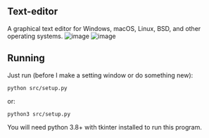 ## Text-editor
A graphical text editor for Windows, macOS, Linux, BSD, and other operating systems.
![image](https://user-images.githubusercontent.com/77564176/166142583-5fe685a1-21a4-44e1-8088-73ca27e0b04a.png)
![image](https://user-images.githubusercontent.com/77564176/166142604-791a81ca-4f4c-47db-b037-b5525c7cf313.png)

## Running
Just run (before I make a setting window or do something new):
```
python src/setup.py
```

or:
```
python3 src/setup.py
```

You will need python 3.8+ with tkinter installed to run this program.
